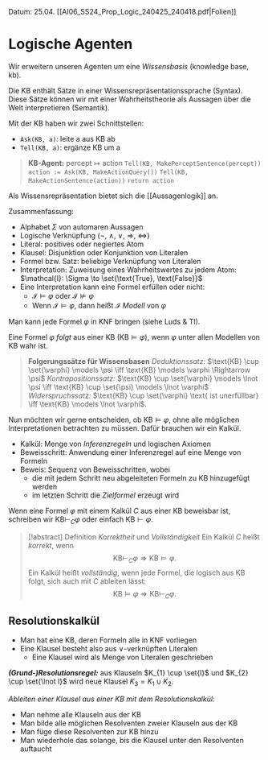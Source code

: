 Datum: 25.04.
[[AI06_SS24_Prop_Logic_240425_240418.pdf|Folien]]

# Logische Agenten

Wir erweitern unseren Agenten um eine *Wissensbasis* (knowledge base, kb).

Die KB enthält Sätze in einer Wissensrepräsentationssprache (Syntax). Diese Sätze können wir mit einer Wahrheitstheorie als Aussagen über die Welt interpretieren (Semantik).

Mit der KB haben wir zwei Schnittstellen:
- `Ask(KB, a)`: leite a aus KB ab
- `Tell(KB, a)`: ergänze KB um a

> **KB-Agent:** $\text{percept} \mapsto \text{action}$
> `Tell(KB, MakePerceptSentence(percept))`
> `action := Ask(KB, MakeActionQuery())`
> `Tell(KB, MakeActionSentence(action))`
> `return action`

Als Wissensrepräsentation bietet sich die [[Aussagenlogik]] an.

Zusammenfassung:
- Alphabet $\Sigma$ von automaren Aussagen
- Logische Verknüpfung ($\lnot$, $\land$, $\lor$, $\Rightarrow$, $\iff$)
- Literal: positives oder negiertes Atom
- Klausel: Disjunktion oder Konjunktion von Literalen
- Formel bzw. Satz: beliebige Verknüpfung von Literalen
- Interpretation: Zuweisung eines Wahrheitswertes zu jedem Atom: $\mathcal{I}: \Sigma \to \set{\text{True}, \text{False}}$
- Eine Interpretation kann eine Formel erfüllen oder nicht: 
	- $\mathcal{I} \models \varphi$ oder $\mathcal{I} \not\models \varphi$
	- Wenn $\mathcal{I} \models \varphi$, dann heißt $\mathcal{I}$ *Modell* von $\varphi$

Man kann jede Formel $\varphi$ in KNF bringen (siehe Luds & TI). 

Eine Formel $\varphi$ *folgt* aus einer KB ($\text{KB} \models \varphi$), wenn $\varphi$ unter allen Modellen von KB wahr ist.

> **Folgerungssätze für Wissensbasen**
> *Deduktionssatz:* $\text{KB} \cup \set{\varphi} \models \psi \iff \text{KB} \models \varphi \Rightarrow \psi$
> *Kontrapositionssatz:* $\text{KB} \cup \set{\varphi} \models \lnot \psi \iff \text{KB} \cup \set{\psi} \models \lnot \varphi$
> *Widerspruchssatz:* $\text{KB} \cup \set{\varphi} \text{ ist unerfüllbar} \iff \text{KB} \models \lnot \varphi$.

Nun möchten wir gerne entscheiden, ob $\text{KB} \models \varphi$, ohne alle möglichen Interpretationen betrachten zu müssen. Dafür brauchen wir ein Kalkül.

- Kalkül: Menge von *Inferenzregeln* und logischen Axiomen
- Beweisschritt: Anwendung einer Inferenzregel auf eine Menge von Formeln
- Beweis: Sequenz von Beweisschritten, wobei
	- die mit jedem Schritt neu abgeleiteten Formeln zu KB hinzugefügt werden
	- im letzten Schritt die *Zielformel* erzeugt wird

Wenn eine Formel $\varphi$ mit einem Kalkül $C$ aus einer KB beweisbar ist, schreiben wir $\text{KB} \vdash_{C} \varphi$ oder einfach $\text{KB} \vdash \varphi$. 

> [!abstract] Definition *Korrektheit* und *Vollständigkeit*
> Ein Kalkül $C$ heißt *korrekt*, wenn $$\text{KB} \vdash_{C}\varphi \Rightarrow \text{KB} \models \varphi.$$
> Ein Kalkül heißt *vollständig*, wenn jede Formel, die logisch aus KB folgt, sich auch mit $C$ ableiten lässt: $$\text{KB} \models \varphi \Rightarrow \text{KB} \vdash_{C}\varphi.$$

## Resolutionskalkül

- Man hat eine KB, deren Formeln alle in KNF vorliegen
- Eine Klausel besteht also aus $\lor$-verknüpften Literalen
	- Eine Klausel wird als Menge von Literalen geschrieben

***(Grund-)Resolutionsregel:*** aus Klauseln $K_{1} \cup \set{l}$ und $K_{2} \cup \set{\lnot l}$ wird neue Klausel $K_{3} = K_{1} \cup K_{2}$.

*Ableiten einer Klausel aus einer KB mit dem Resolutionskalkül:*
- Man nehme alle Klauseln aus der KB
- Man bilde alle möglichen Resolventen zweier Klauseln aus der KB
- Man füge diese Resolventen zur KB hinzu
- Man wiederhole das solange, bis die Klausel unter den Resolventen auftaucht